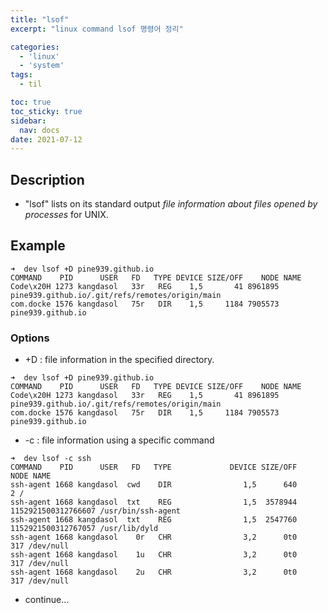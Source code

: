 ```yaml
---
title: "lsof"
excerpt: "linux command lsof 명령어 정리"

categories:
  - 'linux'
  - 'system'
tags:
  - til

toc: true
toc_sticky: true
sidebar:
  nav: docs
date: 2021-07-12
---
```


## Description

* "lsof" lists on its standard output *file information about files opened by processes* for UNIX.

## Example

```
➜  dev lsof +D pine939.github.io
COMMAND    PID      USER   FD   TYPE DEVICE SIZE/OFF    NODE NAME
Code\x20H 1273 kangdasol   33r   REG    1,5       41 8961895 pine939.github.io/.git/refs/remotes/origin/main
com.docke 1576 kangdasol   75r   DIR    1,5     1184 7905573 pine939.github.io
```

### Options

* +D : file information in the specified directory.
```
➜  dev lsof +D pine939.github.io
COMMAND    PID      USER   FD   TYPE DEVICE SIZE/OFF    NODE NAME
Code\x20H 1273 kangdasol   33r   REG    1,5       41 8961895 pine939.github.io/.git/refs/remotes/origin/main
com.docke 1576 kangdasol   75r   DIR    1,5     1184 7905573 pine939.github.io
```

* -c : file information using a specific command
```
➜  dev lsof -c ssh
COMMAND    PID      USER   FD   TYPE             DEVICE SIZE/OFF                NODE NAME
ssh-agent 1668 kangdasol  cwd    DIR                1,5      640                   2 /
ssh-agent 1668 kangdasol  txt    REG                1,5  3578944 1152921500312766607 /usr/bin/ssh-agent
ssh-agent 1668 kangdasol  txt    REG                1,5  2547760 1152921500312767057 /usr/lib/dyld
ssh-agent 1668 kangdasol    0r   CHR                3,2      0t0                 317 /dev/null
ssh-agent 1668 kangdasol    1u   CHR                3,2      0t0                 317 /dev/null
ssh-agent 1668 kangdasol    2u   CHR                3,2      0t0                 317 /dev/null
```

* continue...